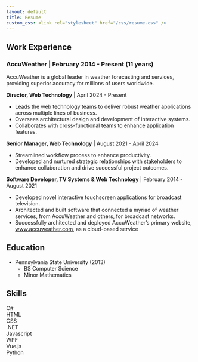 ```yaml
---
layout: default
title: Resume
custom_css: <link rel="stylesheet" href="/css/resume.css" />
---
```


<div class="custom-row">
<div class="custom-column" markdown="1">

## Work Experience

### AccuWeather | February 2014 - Present (11 years)

AccuWeather is a global leader in weather forecasting and services, providing superior accuracy for millions of users worldwide.

**Director, Web Technology** | April 2024 - Present

* Leads the web technology teams to deliver robust weather applications across multiple lines of business.
* Oversees architectural design and development of interactive systems.
* Collaborates with cross-functional teams to enhance application features.


**Senior Manager, Web Technology** | August 2021 - April 2024

* Streamlined workflow process to enhance productivity.
* Developed and nurtured strategic relationships with stakeholders to enhance collaboration and drive successful project outcomes.

**Software Developer, TV Systems & Web Technology** | February 2014 - August 2021

* Developed novel interactive touchscreen applications for broadcast television.
* Architected and built software that connected a myriad of weather services, from AccuWeather and others, for broadcast networks.
* Successfully architected and deployed AccuWeather’s primary website, www.accuweather.com, as a cloud-based service

</div>
<div class="custom-column" markdown="1">

## Education

* Pennsylvania State University (2013)
    * BS Computer Science
    * Minor Mathematics

</div>
<div id="skills" class="custom-column" markdown="1">

## Skills

<div class="progress">
  <div class="progress-bar" role="progressbar" style="width: 90%;">
    <span class="progress-bar-label">C#</span>
  </div>
</div>

<div class="progress">
  <div class="progress-bar" role="progressbar" style="width: 85%;">
    <span class="progress-bar-label">HTML</span>
  </div>
</div>

<div class="progress">
  <div class="progress-bar" role="progressbar" style="width: 80%;">
    <span class="progress-bar-label">CSS</span>
  </div>
</div>

<div class="progress">
  <div class="progress-bar" role="progressbar" style="width: 75%;">
    <span class="progress-bar-label">.NET</span>
  </div>
</div>

<div class="progress">
  <div class="progress-bar" role="progressbar" style="width: 70%;">
    <span class="progress-bar-label">Javascript</span>
  </div>
</div>

<div class="progress">
  <div class="progress-bar" role="progressbar" style="width: 65%;">
    <span class="progress-bar-label">WPF</span>
  </div>
</div>

<div class="progress">
  <div class="progress-bar" role="progressbar" style="width: 50%;">
    <span class="progress-bar-label">Vue.js</span>
  </div>
</div>

<div class="progress">
  <div class="progress-bar" role="progressbar" style="width: 40%;">
    <span class="progress-bar-label">Python</span>
  </div>
</div>

</div>
</div>
